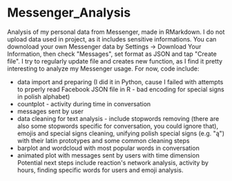 # Messenger_Analysis
Analysis of my personal data from Messenger, made in RMarkdown. I do not upload data used in project, as it includes sensitive informations.
You can downoload your own Messenger data by Settings -> Download Your Information, then check "Messages", set format as JSON and tap "Create file".
I try to regularly update file and creates new function, as I find it pretty interesting to analyze my Messenger usage. For now, code include:
* data import and preparing (I did it in Python, cause I failed with attempts to prperly read Facebook JSON file in R - bad encoding for special signs in polish alphabet)
* countplot - activity during time in conversation
* messages sent by user
* data cleaning for text analysis - include stopwords removing (there are also some stopwords specific for conversation, you could ignore that), emojis and special signs cleaning, unifying polish special signs (e.g. "ą") with their latin prototypes and some common cleaning steps
* barplot and wordcloud with most popular words in conversation
* animated plot with messages sent by users with time dimension
Potential next steps include reaction's network analysis, activity by hours, finding specific words for users and emoji analysis.
